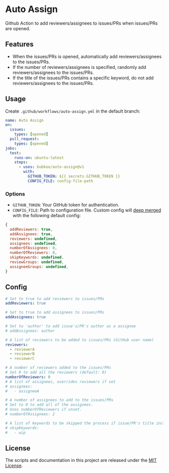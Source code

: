 # Auto Assign

Github Action to add reviewers/assignees to issues/PRs when issues/PRs are opened.

## Features

- When the issues/PRs is opened, automatically add reviewers/assignees to the issues/PRs.
- If the number of reviewers/assignees is specified, randomly add reviewers/assignees to the issues/PRs.
- If the title of the issues/PRs contains a specific keyword, do not add reviewers/assignees to the issues/PRs.

## Usage

Create `.github/workflows/auto-assign.yml` in the default branch:

```yaml
name: Auto Assign
on:
  issues:
    types: [opened]
  pull_request:
    types: [opened]
jobs:
  test:
    runs-on: ubuntu-latest
    steps:
      - uses: bubkoo/auto-assign@v1
        with:
          GITHUB_TOKEN: ${{ secrets.GITHUB_TOKEN }}
          CONFIG_FILE: config-file-path
```

### Options

- `GITHUB_TOKEN`: Your GitHub token for authentication.
- `CONFIG_FILE`: Path to configuration file. Custom config will [deep merged](https://lodash.com/docs/4.17.15#merge) with the following default config:

```js
{
  addReviewers: true,
  addAssignees: true,
  reviewers: undefined,
  assignees: undefined,
  numberOfAssignees: 0,
  numberOfReviewers: 0,
  skipKeywords: undefined,
  reviewGroups: undefined,
  assigneeGroups: undefined,
}
```

## Config

```yaml
# Set to true to add reviewers to issues/PRs
addReviewers: true

# Set to true to add assignees to issues/PRs
addAssignees: true

# Set to 'author' to add issue's/PR's author as a assignee
# addAssignees: author

# A list of reviewers to be added to issues/PRs (GitHub user name)
reviewers:
  - reviewerA
  - reviewerB
  - reviewerC

# A number of reviewers added to the issues/PRs
# Set 0 to add all the reviewers (default: 0)
numberOfReviewers: 0
# A list of assignees, overrides reviewers if set
# assignees:
#   - assigneeA

# A number of assignees to add to the issues/PRs
# Set to 0 to add all of the assignees.
# Uses numberOfReviewers if unset.
# numberOfAssignees: 2

# A list of keywords to be skipped the process if issue/PR's title include it
# skipKeywords:
#   - wip
```

## License

The scripts and documentation in this project are released under the [MIT License](LICENSE).
